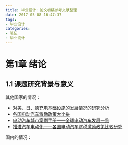 ```yaml
---
title: 毕业设计：论文初稿参考文献整理
date: 2017-05-08 16:47:37
tags:
- 毕业设计
categories:
- 笔记
- 毕业设计
---
```


# 第1章 绪论

## 1.1 课题研究背景与意义

其他国家的情况：

* [对美、日、德充电基础设施的发展情况的研究分析](http://www.evpartner.com/news/8/detail-21718.html)
* [各国电动汽车激励政策大比拼](http://www.wusuobuneng.com/archives/33491)
* [电动汽车城市案例手册——全球电动汽车发展一览](https://www.iea.org/publications/freepublications/publication/EVCasebook_CN.pdf)
* [推进汽车电动化——各国电动汽车财税激励政策比较研究](http://www.theicct.org/sites/default/files/ICCT_EV-fiscal-incentives_20140506_CN.pdf)

国内的情况：



